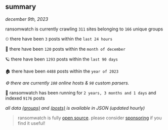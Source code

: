 
## summary
_december 9th, 2023_

ransomwatch is currently crawling `311` sites belonging to `166` unique groups

⏲ there have been `3` posts within the `last 24 hours`

🦈 there have been `120` posts within the `month of december`

🪐 there have been `1293` posts within the `last 90 days`

🏚 there have been `4488` posts within the `year of 2023`

_⚙️ there are currently `108` online hosts & `98` custom parsers._

🦕 ransomwatch has been running for `2 years, 3 months and 1 days` and indexed `9176` posts

_all data  [(groups)](http://ransomwhat.telemetry.ltd/groups) and [(posts)](http://ransomwhat.telemetry.ltd/posts) is available in JSON (updated hourly)_

> ransomwatch is fully [open source](https://github.com/joshhighet/ransomwatch#ransomwatch--). please consider [sponsoring](https://github.com/sponsors/joshhighet) if you find it useful!
